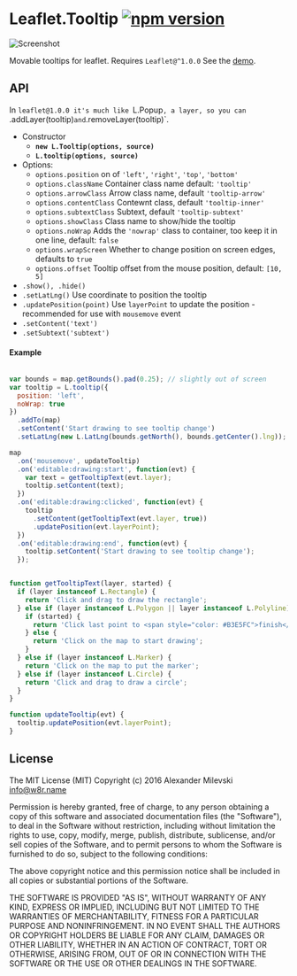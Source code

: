# Leaflet.Tooltip [![npm version](https://badge.fury.io/js/leaflet-tooltip.svg)](https://badge.fury.io/js/leaflet-tooltip)

![Screenshot](https://cloud.githubusercontent.com/assets/26884/14630775/04523c10-0610-11e6-8c40-1938b021d166.png)

Movable tooltips for leaflet. Requires `Leaflet@^1.0.0`
See the [demo](https://w8r.github.io/Leaflet.Tooltip/example/).

## API

In `leaflet@1.0.0 it's much like `L.Popup`, a layer, so you can `.addLayer(tooltip)` and `.removeLayer(tooltip)`.

* Constructor
  * **`new L.Tooltip(options, source)`**
  * **`L.tooltip(options, source)`**
* Options:
  * `options.position` on of `'left'`, `'right'`, `'top'`, `'bottom'`
  * `options.className` Container class name default: `'tooltip'`
  * `options.arrowClass` Arrow class name, default `'tooltip-arrow'`
  * `options.contentClass` Contewnt class, default `'tooltip-inner'`
  * `options.subtextClass` Subtext, default `'tooltip-subtext'`
  * `options.showClass` Class name to show/hide the tooltip
  * `options.noWrap` Adds the `'nowrap'` class to container, too keep it in one line, default: `false`
  * `options.wrapScreen` Whether to change position on screen edges, defaults to `true`
  * `options.offset` Tooltip offset from the mouse position, default: `[10, 5]`
* `.show(), .hide()`
* `.setLatLng()` Use coordinate to position the tooltip
* `.updatePosition(point)` Use `layerPoint` to update the position - recommended for use with `mousemove` event
* `.setContent('text')`
* `.setSubtext('subtext')`


#### Example

```js

var bounds = map.getBounds().pad(0.25); // slightly out of screen
var tooltip = L.tooltip({
  position: 'left',
  noWrap: true
})
  .addTo(map)
  .setContent('Start drawing to see tooltip change')
  .setLatLng(new L.LatLng(bounds.getNorth(), bounds.getCenter().lng));

map
  .on('mousemove', updateTooltip)
  .on('editable:drawing:start', function(evt) {
    var text = getTooltipText(evt.layer);
    tooltip.setContent(text);
  })
  .on('editable:drawing:clicked', function(evt) {
    tooltip
      .setContent(getTooltipText(evt.layer, true))
      .updatePosition(evt.layerPoint);
  })
  .on('editable:drawing:end', function(evt) {
    tooltip.setContent('Start drawing to see tooltip change');
  });


function getTooltipText(layer, started) {
  if (layer instanceof L.Rectangle) {
    return 'Click and drag to draw the rectangle';
  } else if (layer instanceof L.Polygon || layer instanceof L.Polyline) {
    if (started) {
      return 'Click last point to <span style="color: #B3E5FC">finish</span> drawing';
    } else {
      return 'Click on the map to start drawing';
    }
  } else if (layer instanceof L.Marker) {
    return 'Click on the map to put the marker';
  } else if (layer instanceof L.Circle) {
    return 'Click and drag to draw a circle';
  }
}

function updateTooltip(evt) {
  tooltip.updatePosition(evt.layerPoint);
}
```

## License

The MIT License (MIT)
Copyright (c) 2016 Alexander Milevski <info@w8r.name>

Permission is hereby granted, free of charge, to any person obtaining a copy of this software and associated documentation files (the "Software"), to deal in the Software without restriction, including without limitation the rights to use, copy, modify, merge, publish, distribute, sublicense, and/or sell copies of the Software, and to permit persons to whom the Software is furnished to do so, subject to the following conditions:

The above copyright notice and this permission notice shall be included in all copies or substantial portions of the Software.

THE SOFTWARE IS PROVIDED "AS IS", WITHOUT WARRANTY OF ANY KIND, EXPRESS OR IMPLIED, INCLUDING BUT NOT LIMITED TO THE WARRANTIES OF MERCHANTABILITY, FITNESS FOR A PARTICULAR PURPOSE AND NONINFRINGEMENT. IN NO EVENT SHALL THE AUTHORS OR COPYRIGHT HOLDERS BE LIABLE FOR ANY CLAIM, DAMAGES OR OTHER LIABILITY, WHETHER IN AN ACTION OF CONTRACT, TORT OR OTHERWISE, ARISING FROM, OUT OF OR IN CONNECTION WITH THE SOFTWARE OR THE USE OR OTHER DEALINGS IN THE SOFTWARE.
